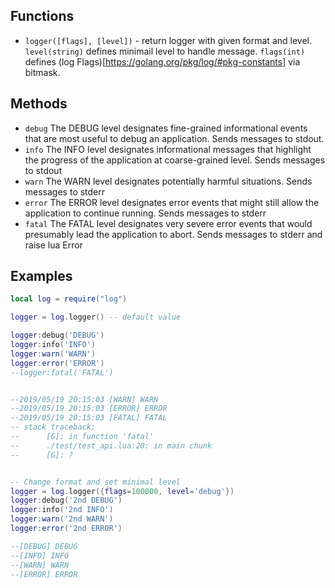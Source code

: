 ## Functions

 - `logger([flags], [level])` - return logger with given format and level. `level(string)` defines minimail level to handle message. `flags(int)` defines (log Flags)[https://golang.org/pkg/log/#pkg-constants] via bitmask.

## Methods
 - `debug`
    The DEBUG level designates fine-grained informational events that are most useful to debug an application. Sends messages to stdout.
 - `info`
    The INFO level designates informational messages that highlight the progress of the application at coarse-grained level.
    Sends messages to stdout
 - `warn`
    The WARN level designates potentially harmful situations.
    Sends messages to stderr
 - `error`
    The ERROR level designates error events that might still allow the application to continue running.
    Sends messages to stderr
 - `fatal`
    The FATAL level designates very severe error events that would presumably lead the application to abort. Sends messages to stderr and raise lua Error



## Examples

```lua
local log = require("log")

logger = log.logger() -- default value

logger:debug('DEBUG')
logger:info('INFO')
logger:warn('WARN')
logger:error('ERROR')
--logger:fatal('FATAL')


--2019/05/19 20:15:03 [WARN] WARN
--2019/05/19 20:15:03 [ERROR] ERROR
--2019/05/19 20:15:03 [FATAL] FATAL
-- stack traceback:
--   	[G]: in function 'fatal'
--     	./test/test_api.lua:20: in main chunk
--     	[G]: ?


-- Change format and set minimal level
logger = log.logger({flags=100000, level='debug'})
logger:debug('2nd DEBUG')
logger:info('2nd INFO')
logger:warn('2nd WARN')
logger:error('2nd ERROR')

--[DEBUG] DEBUG
--[INFO] INFO
--[WARN] WARN
--[ERROR] ERROR

```
